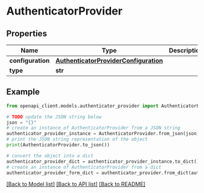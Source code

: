 # AuthenticatorProvider


## Properties

Name | Type | Description | Notes
------------ | ------------- | ------------- | -------------
**configuration** | [**AuthenticatorProviderConfiguration**](AuthenticatorProviderConfiguration.md) |  | [optional] 
**type** | **str** |  | [optional] 

## Example

```python
from openapi_client.models.authenticator_provider import AuthenticatorProvider

# TODO update the JSON string below
json = "{}"
# create an instance of AuthenticatorProvider from a JSON string
authenticator_provider_instance = AuthenticatorProvider.from_json(json)
# print the JSON string representation of the object
print(AuthenticatorProvider.to_json())

# convert the object into a dict
authenticator_provider_dict = authenticator_provider_instance.to_dict()
# create an instance of AuthenticatorProvider from a dict
authenticator_provider_form_dict = authenticator_provider.from_dict(authenticator_provider_dict)
```
[[Back to Model list]](../README.md#documentation-for-models) [[Back to API list]](../README.md#documentation-for-api-endpoints) [[Back to README]](../README.md)


